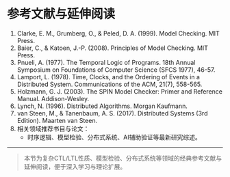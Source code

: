 
# 参考文献与延伸阅读

1. Clarke, E. M., Grumberg, O., & Peled, D. A. (1999). Model Checking. MIT Press.
2. Baier, C., & Katoen, J.-P. (2008). Principles of Model Checking. MIT Press.
3. Pnueli, A. (1977). The Temporal Logic of Programs. 18th Annual Symposium on Foundations of Computer Science (SFCS 1977), 46-57.
4. Lamport, L. (1978). Time, Clocks, and the Ordering of Events in a Distributed System. Communications of the ACM, 21(7), 558-565.
5. Holzmann, G. J. (2003). The SPIN Model Checker: Primer and Reference Manual. Addison-Wesley.
6. Lynch, N. (1996). Distributed Algorithms. Morgan Kaufmann.
7. van Steen, M., & Tanenbaum, A. S. (2017). Distributed Systems (3rd Edition). Maarten van Steen.
8. 相关领域推荐书目与论文：
   - 时序逻辑、模型检验、分布式系统、AI辅助验证等最新研究综述。

---
> 本节为复杂CTL/LTL性质、模型检验、分布式系统等领域的经典参考文献与延伸阅读，便于深入学习与理论扩展。
